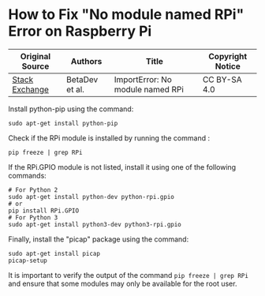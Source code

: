 # How to Fix "No module named RPi" Error on Raspberry Pi

| Original Source                                                                                         | Authors        | Title                            | Copyright Notice |
| ------------------------------------------------------------------------------------------------------- | -------------- | -------------------------------- | ---------------- |
| [Stack Exchange](https://raspberrypi.stackexchange.com/questions/60774/importerror-no-module-named-rpi) | BetaDev et al. | ImportError: No module named RPi | CC BY-SA 4.0     |


Install python-pip using the command:
```shell
sudo apt-get install python-pip
```
Check if the RPi module is installed by running the command :
```shell
pip freeze | grep RPi
```
If the RPi.GPIO module is not listed, install it using one of the following commands:
```shell
# For Python 2
sudo apt-get install python-dev python-rpi.gpio
# or
pip install RPi.GPIO
# For Python 3
sudo apt-get install python3-dev python3-rpi.gpio
```
Finally, install the "picap" package using the command:
```shell
sudo apt-get install picap
picap-setup
```
It is important to verify the output of the command `pip freeze | grep RPi` and ensure that some modules may only be available for the root user. 

